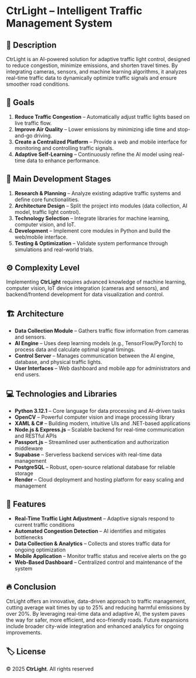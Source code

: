 # CtrLight – Intelligent Traffic Management System

## 📌 Description
CtrLight is an AI-powered solution for adaptive traffic light control, designed to reduce congestion, minimize emissions, and shorten travel times. By integrating cameras, sensors, and machine learning algorithms, it analyzes real-time traffic data to dynamically optimize traffic signals and ensure smoother road conditions.

## 🎯 Goals
1. **Reduce Traffic Congestion** – Automatically adjust traffic lights based on live traffic flow.  
2. **Improve Air Quality** – Lower emissions by minimizing idle time and stop-and-go driving.  
3. **Create a Centralized Platform** – Provide a web and mobile interface for monitoring and controlling traffic signals.  
4. **Adaptive Self-Learning** – Continuously refine the AI model using real-time data to enhance performance.

## 🔨 Main Development Stages
1. **Research & Planning** – Analyze existing adaptive traffic systems and define core functionalities.  
2. **Architecture Design** – Split the project into modules (data collection, AI model, traffic light control).  
3. **Technology Selection** – Integrate libraries for machine learning, computer vision, and IoT.  
4. **Development** – Implement core modules in Python and build the web/mobile interface.  
5. **Testing & Optimization** – Validate system performance through simulations and real-world trials.

## ⚙️ Complexity Level
Implementing **CtrLight** requires advanced knowledge of machine learning, computer vision, IoT device integration (cameras and sensors), and backend/frontend development for data visualization and control.

## 🏗️ Architecture
- **Data Collection Module** – Gathers traffic flow information from cameras and sensors.  
- **AI Engine** – Uses deep learning models (e.g., TensorFlow/PyTorch) to process data and calculate optimal signal timings.  
- **Control Server** – Manages communication between the AI engine, database, and physical traffic lights.  
- **User Interfaces** – Web dashboard and mobile app for administrators and end users.

## 💻 Technologies and Libraries
- **Python 3.12.1** – Core language for data processing and AI-driven tasks  
- **OpenCV** – Powerful computer vision and image processing library  
- **XAML & C#** – Building modern, intuitive UIs and .NET-based applications  
- **Node.js & Express.js** – Scalable backend for real-time communication and RESTful APIs  
- **Passport.js** – Streamlined user authentication and authorization middleware  
- **Supabase** – Serverless backend services with real-time data management  
- **PostgreSQL** – Robust, open-source relational database for reliable storage  
- **Render** – Cloud deployment and hosting platform for easy scaling and management

## 🚀 Features
- **Real-Time Traffic Light Adjustment** – Adaptive signals respond to current traffic conditions  
- **Automated Congestion Detection** – AI identifies and mitigates bottlenecks  
- **Data Collection & Analytics** – Collects and stores traffic data for ongoing optimization  
- **Mobile Application** – Monitor traffic status and receive alerts on the go  
- **Web-Based Dashboard** – Centralized control and maintenance of the system

## 🔥 Conclusion
CtrLight offers an innovative, data-driven approach to traffic management, cutting average wait times by up to 25% and reducing harmful emissions by over 20%. By leveraging real-time data and adaptive AI, the system paves the way for safer, more efficient, and eco-friendly roads. Future expansions include broader city-wide integration and enhanced analytics for ongoing improvements.

## 🏷️ License
© 2025 **CtrLight**. All rights reserved
